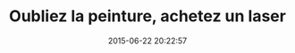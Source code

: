 ---
layout: video
title:  "Oubliez la peinture, achetez un laser"
date:   2015-06-22 20:22:57
path1: videos
path2: design
path3:
category: videos
tags:
- design
intro: "Materiel nécessaire pour ce laser art : un fichier PDF de l'illustration importé directement dans l'app de contrôle du laser + un clavier avec une touche Enter"
description: ""
id-youtube: 0-Sf8ohG2aY
viaurl:
viatitle:
---